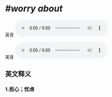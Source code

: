 # ***\#worry about*** 
英音
<audio src="./media/worry about1_AAC.aac" controls="controls"></audio>

美音
<audio src="./media/worry about2_AAC.aac" controls="controls"></audio>



  

英文释义
---
### 1.**担心；忧虑**  


